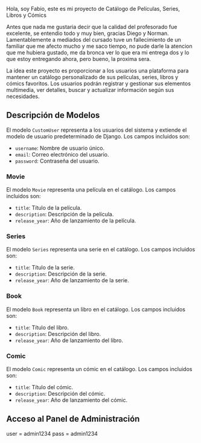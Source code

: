 Hola, soy Fabio, este es mi proyecto de Catálogo de Películas, Series, Libros y Cómics

Antes que nada me gustaria decir que la calidad del profesorado fue excelente, se entendio todo y muy bien, gracias Diego y Norman.
Lamentablemente a mediados del cursado tuve un fallecimiento de un familiar que me afecto mucho y me saco tiempo, no pude darle la atencion que me hubiera gustado, me da bronca ver lo que era mi entrega dos y lo que estoy entregando ahora, pero bueno, la proxima
sera.

La idea este proyecto es proporcionar a los usuarios una plataforma para mantener un catálogo personalizado de sus películas, series, libros y cómics favoritos. Los usuarios podrán registrar y gestionar sus elementos multimedia, ver detalles, buscar y actualizar información según sus necesidades.

## Descripción de Modelos
El modelo `CustomUser` representa a los usuarios del sistema y extiende el modelo de usuario predeterminado de Django. Los campos incluidos son:

- `username`: Nombre de usuario único.
- `email`: Correo electrónico del usuario.
- `password`: Contraseña del usuario.

### Movie
El modelo `Movie` representa una película en el catálogo. Los campos incluidos son:

- `title`: Título de la película.
- `description`: Descripción de la película.
- `release_year`: Año de lanzamiento de la película.

### Series
El modelo `Series` representa una serie en el catálogo. Los campos incluidos son:

- `title`: Título de la serie.
- `description`: Descripción de la serie.
- `release_year`: Año de lanzamiento de la serie.

### Book
El modelo `Book` representa un libro en el catálogo. Los campos incluidos son:

- `title`: Título del libro.
- `description`: Descripción del libro.
- `release_year`: Año de lanzamiento del libro.

### Comic
El modelo `Comic` representa un cómic en el catálogo. Los campos incluidos son:

- `title`: Título del cómic.
- `description`: Descripción del cómic.
- `release_year`: Año de lanzamiento del cómic.

## Acceso al Panel de Administración
user = admin1234
pass = admin1234